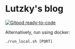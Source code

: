 # Lutzky's blog

[![Gitpod ready-to-code](https://img.shields.io/badge/Gitpod-ready--to--code-blue?logo=gitpod)](https://gitpod.io/#https://github.com/lutzky/lutzky.github.io)

Alternatively, run using docker:

```
./run_local.sh [PORT]
```
